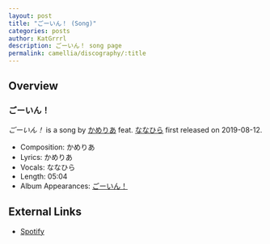 ```yaml
---
layout: post
title: "ごーいん！ (Song)"
categories: posts
author: KatGrrrl
description: ごーいん！ song page
permalink: camellia/discography/:title
---
```


## Overview

### ごーいん！

*ごーいん！* is a song by [かめりあ](/camellia) feat. [ななひら](#) first released on 2019-08-12.

* Composition: かめりあ
* Lyrics: かめりあ
* Vocals: ななひら
* Length: 05:04
* Album Appearances: [ごーいん！](<{% link postsInclude/_posts/camellia/albums/Goin/2023-12-21-Goin.md %}>)

## External Links

* [Spotify](https://open.spotify.com/track/7MzqWew1KSBZYafTe2LMrU?si=9dd03eabae93473a)

